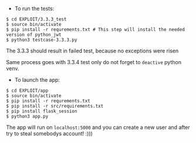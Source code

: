 - To run the tests:
```
$ cd EXPLOIT/3.3.3_test
$ source bin/activate
$ pip install -r requrements.txt # This step will install the needed version of python_jwt
$ python3 testcase-3.3.3.py 
```
The 3.3.3 should result in failed test, because no exceptions were risen

Same process goes with 3.3.4 test only do not forget to `deactive` python venv.

- To launch the app:
```
$ cd EXPLOIT/app
$ source bin/activate
$ pip install -r requrements.txt
$ pip install -r src/requirements.txt
$ pip install flask_session
$ python3 app.py
```

The app will run on `localhost:5000` and you can create a new user and after try to steal somebodys account! :)))
